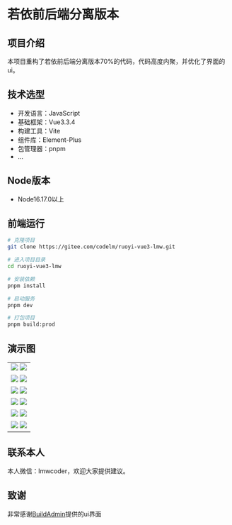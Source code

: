 # 若依前后端分离版本

## 项目介绍

本项目重构了若依前后端分离版本70%的代码，代码高度内聚，并优化了界面的ui。

## 技术选型

- 开发语言：JavaScript
- 基础框架：Vue3.3.4
- 构建工具：Vite
- 组件库：Element-Plus
- 包管理器：pnpm
- ...

## Node版本

- Node16.17.0以上

## 前端运行

```bash
# 克隆项目
git clone https://gitee.com/codelm/ruoyi-vue3-lmw.git

# 进入项目目录
cd ruoyi-vue3-lmw

# 安装依赖
pnpm install

# 启动服务
pnpm dev

# 打包项目
pnpm build:prod

```

## 演示图

<table>
    <tr>
      <td>
        <img src="https://picss.sunbangyan.cn/2023/11/27/f380c21d100a373d61f23c60a9a951c8.jpeg" />
        <img src="https://picdm.sunbangyan.cn/2023/11/28/f99e5b6ff673b2c212b209abb57e33ae.jpeg" />
      </td>
    </tr>
    <tr>
        <td>
          <img src="https://picst.sunbangyan.cn/2023/11/27/cddf36cea8f84b075e8c0807791b130e.jpeg" />
          <img src="https://picst.sunbangyan.cn/2023/11/27/8252a88157b6c06e208019cb67b91a31.jpeg" />
        </td>
    </tr>
    <tr>
      <td>
        <img src="https://picst.sunbangyan.cn/2023/11/27/c72e73e32c82b171f7cd8f1a2564179a.jpeg"/>
        <img src="https://picdm.sunbangyan.cn/2023/11/27/10f6c8b3848c4dd9a39b2c5d8844f2d5.jpeg"/>
      </td>
    </tr>
    <tr>
      <td>
        <img src="https://picst.sunbangyan.cn/2023/11/27/3b862fbaeea8c49c9cdd8d20fa71835b.jpeg"/>
        <img src="https://picdl.sunbangyan.cn/2023/11/27/511bd4506a95ffc93f4d866889cb8993.jpeg"/>
      </td>
    </tr>
    <tr>
      <td>
        <img src="https://picdl.sunbangyan.cn/2023/11/28/00d7f355ef07a31f8947774a638762ee.jpeg"/>
        <img src="https://picst.sunbangyan.cn/2023/11/28/1fa0407ddd1df49259c1056155e0f8eb.jpeg"/>
      </td>
    </tr>
    <tr>
      <td>
        <img src="https://picdl.sunbangyan.cn/2023/11/28/1daa715f894e8d1b2c3a3df9545da142.jpeg"/>
        <img src="https://picdm.sunbangyan.cn/2023/11/28/ee85114756d1673ce2aec3f4218be4c2.jpeg"/>
      </td>
    </tr>
</table>

## 联系本人

本人微信：lmwcoder，欢迎大家提供建议。

## 致谢

非常感谢[BuildAdmin](https://doc.buildadmin.com/)提供的ui界面

